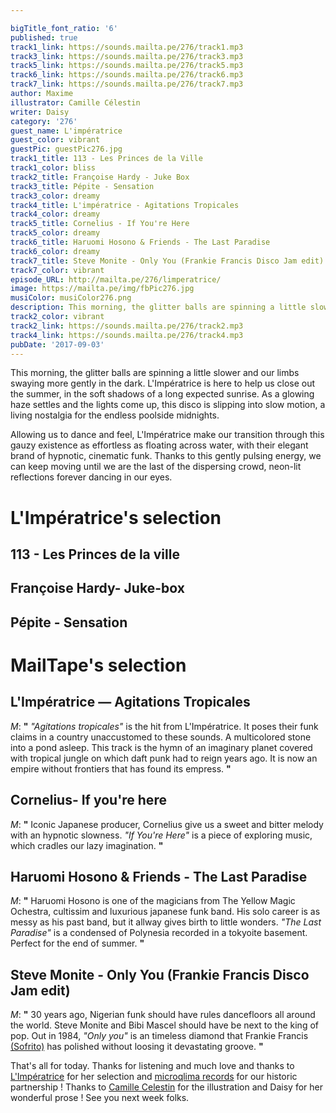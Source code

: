 ```yaml
---

bigTitle_font_ratio: '6'
published: true
track1_link: https://sounds.mailta.pe/276/track1.mp3
track3_link: https://sounds.mailta.pe/276/track3.mp3
track5_link: https://sounds.mailta.pe/276/track5.mp3
track6_link: https://sounds.mailta.pe/276/track6.mp3
track7_link: https://sounds.mailta.pe/276/track7.mp3
author: Maxime
illustrator: Camille Célestin
writer: Daisy
category: '276'
guest_name: L'impératrice
guest_color: vibrant
guestPic: guestPic276.jpg
track1_title: 113 - Les Princes de la Ville
track1_color: bliss
track2_title: Françoise Hardy - Juke Box
track3_title: Pépite - Sensation
track3_color: dreamy
track4_title: L'impératrice - Agitations Tropicales
track4_color: dreamy
track5_title: Cornelius - If You're Here
track5_color: dreamy
track6_title: Haruomi Hosono & Friends - The Last Paradise
track6_color: dreamy
track7_title: Steve Monite - Only You (Frankie Francis Disco Jam edit)
track7_color: vibrant
episode_URL: http://mailta.pe/276/limperatrice/
image: https://mailta.pe/img/fbPic276.jpg
musiColor: musiColor276.png
description: This morning, the glitter balls are spinning a little slower and our limbs swaying more gently in the dark. L'Impératrice is here to help us close out the summer, in the soft shadows of a long expected sunrise.
track2_color: vibrant
track2_link: https://sounds.mailta.pe/276/track2.mp3
track4_link: https://sounds.mailta.pe/276/track4.mp3
pubDate: '2017-09-03'
---
```

This morning, the glitter balls are spinning a little slower and our limbs swaying more gently in the dark. L'Impératrice is here to help us close out the summer, in the soft shadows of a long expected sunrise. As a glowing haze settles and the lights come up, this disco is slipping into slow motion, a living nostalgia for the endless poolside midnights.
<p>Allowing us to dance and feel, L'Impératrice make our transition through this gauzy existence as effortless as floating across water, with their elegant brand of hypnotic, cinematic funk. Thanks to this gently pulsing energy, we can keep moving until we are the last of the dispersing crowd, neon-lit reflections forever dancing in our eyes. 


# L'Impératrice's selection


## 113 - Les Princes de la ville

## Françoise Hardy- Juke-box

## Pépite - Sensation


# MailTape's selection

## L'Impératrice — Agitations Tropicales
_M_:  **"**  _"Agitations tropicales"_ is the hit from L'Impératrice. It poses their funk claims in a country unaccustomed to these sounds. A multicolored stone into a pond asleep. This track is the hymn of an imaginary planet covered with tropical jungle on which daft punk had to reign years ago. It is now an empire without frontiers that has found its empress.  **"** 

## Cornelius- If you're here
_M_:  **"**  Iconic Japanese producer, Cornelius give us a sweet and bitter melody with an hypnotic slowness. _"If You're Here"_ is a piece of exploring music, which cradles our lazy imagination.  **"** 

## Haruomi Hosono & Friends - The Last Paradise
_M_:  **"**  Haruomi Hosono is one of the magicians from The Yellow Magic Ochestra, cultissim and luxurious japanese funk band. His solo career is as messy as his past band, but it allway gives birth to little wonders. _"The Last Paradise"_ is a condensed of Polynesia recorded in a tokyoite basement. Perfect for the end of summer. **"** 

## Steve Monite - Only You (Frankie Francis Disco Jam edit)
_M_:  **"**  30 years ago, Nigerian funk should have rules dancefloors all around the world. Steve Monite and Bibi Mascel should have be next to the king of pop. Out in 1984, _"Only you"_ is an timeless diamond that Frankie Francis [(Sofrito)](http://www.sofrito.co.uk/) has polished without loosing it devastating groove. **"** 

That's all for today. Thanks for listening and much love and thanks to [L'Impératrice](https://www.facebook.com/Je.Suis.Imperatrice/) for her selection and [microqlima records](https://www.facebook.com/microqlima/?fref=ts) for our historic partnership ! Thanks to [Camille Celestin](https://www.facebook.com/bravocamo) for the illustration and Daisy for her wonderful prose ! See you next week folks. 
